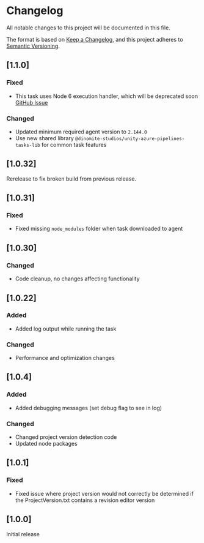 # Changelog

All notable changes to this project will be documented in this file.

The format is based on [Keep a Changelog](https://keepachangelog.com/en/1.0.0/),
and this project adheres to [Semantic Versioning](https://semver.org/spec/v2.0.0.html).

## [1.1.0]

### Fixed

- This task uses Node 6 execution handler, which will be deprecated soon [GitHub Issue](https://github.com/Dinomite-Studios/unity-azure-pipelines-tasks/issues/190)

### Changed

- Updated minimum required agent version to `2.144.0`
- Use new shared library `@dinomite-studios/unity-azure-pipelines-tasks-lib` for common task features

## [1.0.32]

Rerelease to fix broken build from previous release.

## [1.0.31]

### Fixed

- Fixed missing `node_modules` folder when task downloaded to agent

## [1.0.30]

### Changed

- Code cleanup, no changes affecting functionality

## [1.0.22]

### Added

- Added log output while running the task

### Changed

- Performance and optimization changes

## [1.0.4]

### Added

- Added debugging messages (set debug flag to see in log)

### Changed

- Changed project version detection code
- Updated node packages

## [1.0.1]

### Fixed

- Fixed issue where project version would not correctly be determined if the ProjectVersion.txt contains a revision editor version

## [1.0.0]

Initial release